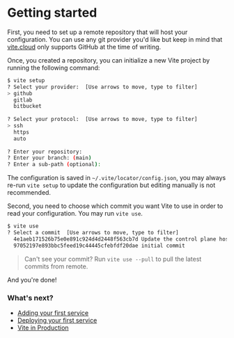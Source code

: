 # Getting started
First, you need to set up a remote repository that will host your configuration. You can use any git provider
you'd like but keep in mind that [vite.cloud](https://vite.cloud) only supports GitHub at the time of writing.

Once, you created a repository, you can initialize a new Vite project by running the following command:

```bash
$ vite setup
? Select your provider:  [Use arrows to move, type to filter]
> github
  gitlab
  bitbucket
  
? Select your protocol:  [Use arrows to move, type to filter]
> ssh
  https
  auto
  
? Enter your repository: 
? Enter your branch: (main) 
? Enter a sub-path (optional): 
```

The configuration is saved in `~/.vite/locator/config.json`, you may always re-run `vite setup` to update the
configuration but editing manually is not recommended.


Second, you need to choose which commit you want Vite to use in order to read your configuration. You may run `vite use`.

```bash
$ vite use
? Select a commit  [Use arrows to move, type to filter]
  4e1aeb171526b75e0e891c924d4d2448f563cb7d Update the control plane host
  97052197e893bbc5feed19c44445cfebfdf20dae initial commit
```

> Can't see your commit? Run `vite use --pull` to pull the latest commits from remote.

And you're done!

### What's next?

* [Adding your first service](docs/deploying-your-first-service.md)
* [Deploying your first service](docs/deploying-your-first-service.md)
* [Vite in Production](docs/vite-in-production.md)
